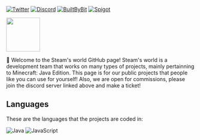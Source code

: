 [![Twitter](https://img.shields.io/badge/Twitter-1DA1F2?style=for-the-badge&logo=twitter&logoColor=FFFFFF)](https://twitter.com/steamworksmc)
[![Discord](https://img.shields.io/badge/Discord-5865F2?style=for-the-badge&logo=discord&logoColor=FFFFFF)](https://discord.com/invite/4nP6sp2ef3)
[![BuiltByBit](https://img.shields.io/badge/BuiltByBit-2D87C3?style=for-the-badge)](https://builtbybit.com/members/function.154389/)
[![Spigot](https://img.shields.io/badge/Spigot-AF7300?style=for-the-badge)](https://www.spigotmc.org/members/steamworks.980052/)


<img src="https://i.imgur.com/99qj8DD.png/" height=90px width= 90px align= "middle" ><img>

👋 Welcome to the Steam's world GitHub page! Steam's world is a development team that works on many types of projects, mainly pertainning to Minecraft: Java Edition. 
This page is for our public projects that people like you can use for yourself!
Also, we are open for commissions, please join the discord server linked above and make a ticket!

## Languages
These are the languages that the projects are coded in:

![Java](https://img.shields.io/badge/Java-f89820?style=for-the-badge&logo=oracle&logoColor=FFFFFF)
![JavaScript](https://img.shields.io/badge/JavaScript-F7DF1E?style=for-the-badge&logo=javascript&logoColor=FFFFFF)

